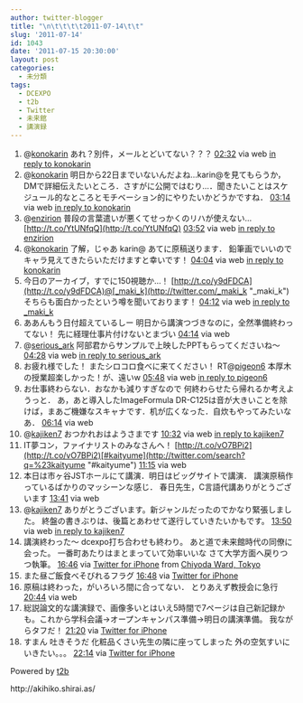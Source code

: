 ```yaml
---
author: twitter-blogger
title: "\n\t\t\t\t2011-07-14\t\t"
slug: '2011-07-14'
id: 1043
date: '2011-07-15 20:30:00'
layout: post
categories:
  - 未分類
tags:
  - DCEXPO
  - t2b
  - Twitter
  - 未来館
  - 講演録
---
```


<div xmlns:georss="http://www.georss.org/georss">

1.  <span><span>@[konokarin](http://twitter.com/konokarin "konokarin") あれ？別件，メールとどいてない？？？</span> <span>[<span>02:32</span>](http://twitter.com/o_ob/status/91500440226762752) <span>via web</span> [in reply to konokarin](http://twitter.com/konokarin/status/91458362532835328)</span></span>
2.  <span><span>@[konokarin](http://twitter.com/konokarin "konokarin") 明日から22日までいないんだよね…karin@を見てもらうか，DMで詳細伝えたいところ．さすがに公開ではむり…．聞きたいことはスケジュール的なところとモチベーション的にやりたいかどうかですね．</span> <span>[<span>03:14</span>](http://twitter.com/o_ob/status/91510811427749888) <span>via web</span> [in reply to konokarin](http://twitter.com/konokarin/status/91506974054813697)</span></span>
3.  <span><span>@[enzirion](http://twitter.com/enzirion "enzirion") 普段の言葉遣いが悪くてせっかくのリハが使えない… [http://t.co/YtUNfqQ](http://t.co/YtUNfqQ)</span> <span>[<span>03:52</span>](http://twitter.com/o_ob/status/91520374562492416) <span>via web</span> [in reply to enzirion](http://twitter.com/enzirion/status/91479260476350464)</span></span>
4.  <span><span>@[konokarin](http://twitter.com/konokarin "konokarin") 了解，じゃあ karin@ あてに原稿送ります． 鉛筆画でいいのでキャラ見えてきたらいただけますと幸いです！</span> <span>[<span>04:04</span>](http://twitter.com/o_ob/status/91523366162415616) <span>via web</span> [in reply to konokarin](http://twitter.com/konokarin/status/91520798950567937)</span></span>
5.  <span><span>今日のアーカイブ，すでに150視聴か…！ [http://t.co/y9dFDCA](http://t.co/y9dFDCA)@[_maki_k](http://twitter.com/_maki_k "_maki_k") そちらも面白かったという噂を聞いております！</span> <span>[<span>04:12</span>](http://twitter.com/o_ob/status/91525504280182784) <span>via web</span> [in reply to _maki_k](http://twitter.com/_maki_k/status/91453063633698818)</span></span>
6.  <span><span>ああんもう日付超えているしー 明日から講演つづきなのに，全然準備終わってない！ 先に経理仕事片付けないとまづい</span> <span>[<span>04:14</span>](http://twitter.com/o_ob/status/91525942979207168) <span>via web</span></span></span>
7.  <span><span>@[serious_ark](http://twitter.com/serious_ark "serious_ark") 阿部君からサンプルで上映したPPTもらってくださいね～</span> <span>[<span>04:28</span>](http://twitter.com/o_ob/status/91529463245979648) <span>via web</span> [in reply to serious_ark](http://twitter.com/serious_ark/status/91482484834959360)</span></span>
8.  <span><span>お疲れ様でした！ またシロコロ食べに来てください！ RT@[pigeon6](http://twitter.com/pigeon6 "pigeon6") 本厚木の授業超楽しかった！が、遠いw</span> <span>[<span>05:48</span>](http://twitter.com/o_ob/status/91549615131860992) <span>via web</span> [in reply to pigeon6](http://twitter.com/pigeon6/status/91451034056146945)</span></span>
9.  <span><span>お仕事終わらない．おなかも減りすぎなので 何終わらせたら帰れるか考えようっと． あ，あと導入したImageFormula DR-C125は音が大きいことを除けば，まあご機嫌なスキャナです．机が広くなった．自炊もやってみたいなあ．</span> <span>[<span>06:14</span>](http://twitter.com/o_ob/status/91556246825607168) <span>via web</span></span></span>
10.  <span><span>@[kajiken7](http://twitter.com/kajiken7 "kajiken7") おつかれおはようさまです</span> <span>[<span>10:32</span>](http://twitter.com/o_ob/status/91621072394395648) <span>via web</span> [in reply to kajiken7](http://twitter.com/kajiken7/status/91619534712213505)</span></span>
11.  <span><span>IT夢コン，ファイナリストのみなさんへ！ [http://t.co/vO7BPi2](http://t.co/vO7BPi2)[#kaityume](http://twitter.com/search?q=%23kaityume "#kaityume")</span> <span>[<span>11:15</span>](http://twitter.com/o_ob/status/91632044827873281) <span>via web</span></span></span>
12.  <span><span>本日は市ヶ谷JSTホールにて講演．明日はビッグサイトで講演． 講演原稿作っているばかりのマッシーンな感じ． 春日先生，C言語代講ありがとうございます</span> <span>[<span>13:41</span>](http://twitter.com/o_ob/status/91668765783228416) <span>via web</span></span></span>
13.  <span><span>@[kajiken7](http://twitter.com/kajiken7 "kajiken7") ありがとうございます。新ジャンルだったのでかなり緊張しました。 終盤の書きぶりは、後篇とあわせて遂行していきたいかもです。</span> <span>[<span>13:50</span>](http://twitter.com/o_ob/status/91670882677829632) <span>via web</span> [in reply to kajiken7](http://twitter.com/kajiken7/status/91444965414146048)</span></span>
14.  <span><span>講演終わった～ dcexpo打ち合わせも終わり。 あと道で未来館時代の同僚に会った。 一番町あたりはまとまっていて効率いいな さて大学方面へ戻りつつ執筆。</span> <span>[<span>16:46</span>](http://twitter.com/o_ob/status/91715352035196929) <span>via [Twitter for iPhone](http://twitter.com/#!/download/iphone)</span> from [Chiyoda Ward, Tokyo<span></span>](http://maps.google.com/maps?q=35.68360394,139.73804694)</span></span>
15.  <span><span>また昼ご飯食べそびれるフラグ</span> <span>[<span>16:48</span>](http://twitter.com/o_ob/status/91715720139911168) <span>via [Twitter for iPhone](http://twitter.com/#!/download/iphone)</span></span></span>
16.  <span><span>原稿は終わった，がいろいろ間に合ってない． とりあえず教授会に急行</span> <span>[<span>20:44</span>](http://twitter.com/o_ob/status/91775138567159808) <span>via web</span></span></span>
17.  <span><span>総説論文的な講演録で、画像多いとはいえ5時間で7ページは自己新記録かも。これから学科会議→オープンキャンパス準備→明日の講演準備。 我ながらタフだ！</span> <span>[<span>21:20</span>](http://twitter.com/o_ob/status/91784299849854976) <span>via [Twitter for iPhone](http://twitter.com/#!/download/iphone)</span></span></span>
18.  <span><span>すまん 吐きそうだ 化粧品くさい先生の隣に座ってしまった 外の空気すいにいきたい。。。</span> <span>[<span>22:14</span>](http://twitter.com/o_ob/status/91797749175033856) <span>via [Twitter for iPhone](http://twitter.com/#!/download/iphone)</span></span></span>

</div>

Powered by [t2b](http://t2b.utilz.jp/)

<div>http://akihiko.shirai.as/</div>